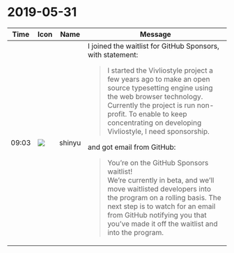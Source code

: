 # 2019-05-31

|Time|Icon|Name|Message|
|---|---|---|---|
|09:03|![](https://avatars.slack-edge.com/2018-04-27/354445776386_e258f5ed5ba887b08668_72.jpg)|shinyu|I joined the waitlist for GitHub Sponsors, with statement:<br><blockquote>I started the Vivliostyle project a few years ago to make an open source typesetting engine using the web browser technology. Currently the project is run non-profit. To enable to keep concentrating on developing Vivliostyle, I need sponsorship.</blockquote>and got email from GitHub:<br><blockquote>You’re on the GitHub Sponsors waitlist!<br>We’re currently in beta, and we’ll move waitlisted developers into the program on a rolling basis. The next step is to watch for an email from GitHub notifying you that you’ve made it off the waitlist and into the program.</blockquote>|
